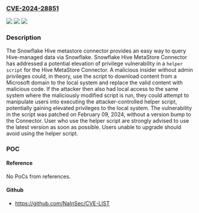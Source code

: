 ### [CVE-2024-28851](https://cve.mitre.org/cgi-bin/cvename.cgi?name=CVE-2024-28851)
![](https://img.shields.io/static/v1?label=Product&message=snowflake-hive-metastore-connector&color=blue)
![](https://img.shields.io/static/v1?label=Version&message=%3D%20%3C%20dfbf87dff4%20&color=brighgreen)
![](https://img.shields.io/static/v1?label=Vulnerability&message=CWE-269%3A%20Improper%20Privilege%20Management&color=brighgreen)

### Description

The Snowflake Hive metastore connector provides an easy way to query Hive-managed data via Snowflake. Snowflake Hive MetaStore Connector has addressed a potential elevation of privilege vulnerability in a `helper script` for the Hive MetaStore Connector. A malicious insider without admin privileges could, in theory, use the script to download content from a Microsoft domain to the local system and replace the valid content with malicious code. If the attacker then also had local access to the same system where the maliciously modified script is run, they could attempt to manipulate users into executing the attacker-controlled helper script, potentially gaining elevated privileges to the local system. The vulnerability in the script was patched on February 09, 2024, without a version bump to the Connector. User who use the helper script are strongly advised to use the latest version as soon as possible. Users unable to upgrade should avoid using the helper script.

### POC

#### Reference
No PoCs from references.

#### Github
- https://github.com/NaInSec/CVE-LIST

